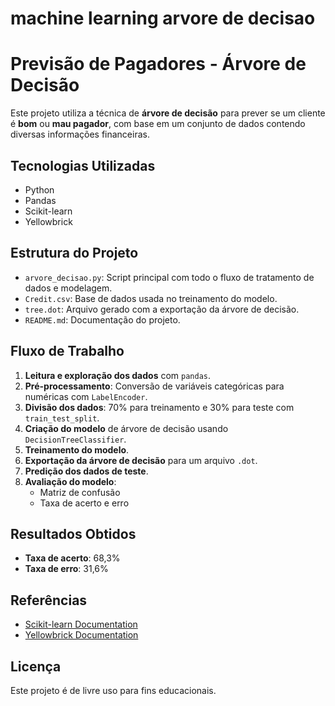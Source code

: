 # machine learning arvore de decisao
# Previsão de Pagadores - Árvore de Decisão

Este projeto utiliza a técnica de **árvore de decisão** para prever se um cliente é **bom** ou **mau pagador**, com base em um conjunto de dados contendo diversas informações financeiras.

## Tecnologias Utilizadas
- Python
- Pandas
- Scikit-learn
- Yellowbrick

## Estrutura do Projeto
- `arvore_decisao.py`: Script principal com todo o fluxo de tratamento de dados e modelagem.
- `Credit.csv`: Base de dados usada no treinamento do modelo.
- `tree.dot`: Arquivo gerado com a exportação da árvore de decisão.
- `README.md`: Documentação do projeto.

## Fluxo de Trabalho
1. **Leitura e exploração dos dados** com `pandas`.
2. **Pré-processamento**: Conversão de variáveis categóricas para numéricas com `LabelEncoder`.
3. **Divisão dos dados**: 70% para treinamento e 30% para teste com `train_test_split`.
4. **Criação do modelo** de árvore de decisão usando `DecisionTreeClassifier`.
5. **Treinamento do modelo**.
6. **Exportação da árvore de decisão** para um arquivo `.dot`.
7. **Predição dos dados de teste**.
8. **Avaliação do modelo**:
   - Matriz de confusão
   - Taxa de acerto e erro

## Resultados Obtidos
- **Taxa de acerto**: 68,3%
- **Taxa de erro**: 31,6%



## Referências
- [Scikit-learn Documentation](https://scikit-learn.org/stable/user_guide.html)
- [Yellowbrick Documentation](https://www.scikit-yb.org/en/latest/)

## Licença
Este projeto é de livre uso para fins educacionais.


